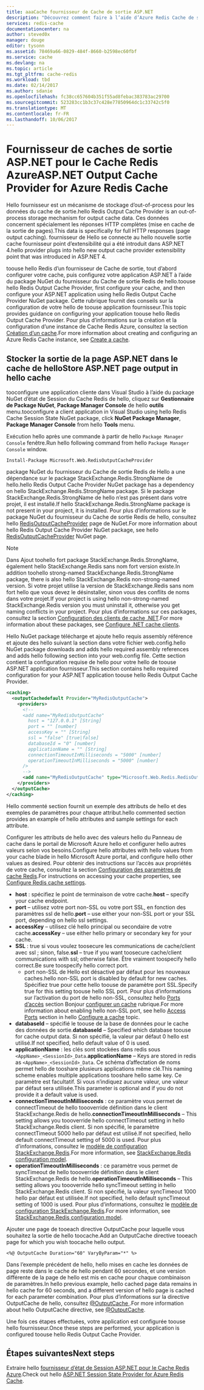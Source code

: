 ```yaml
---
title: aaaCache fournisseur de Cache de sortie ASP.NET
description: "Découvrez comment faire à l’aide d’Azure Redis Cache de sortie de Page ASP.NET toocache"
services: redis-cache
documentationcenter: na
author: steved0x
manager: douge
editor: tysonn
ms.assetid: 78469a66-0829-484f-8660-b2598ec60fbf
ms.service: cache
ms.devlang: na
ms.topic: article
ms.tgt_pltfrm: cache-redis
ms.workload: tbd
ms.date: 02/14/2017
ms.author: sdanie
ms.openlocfilehash: fc38cc657604b351f55ad8febac383783ac29700
ms.sourcegitcommit: 523283cc1b3c37c428e77850964dc1c33742c5f0
ms.translationtype: MT
ms.contentlocale: fr-FR
ms.lasthandoff: 10/06/2017
---
```

# <a name="aspnet-output-cache-provider-for-azure-redis-cache"></a><span data-ttu-id="bd512-103">Fournisseur de caches de sortie ASP.NET pour le Cache Redis Azure</span><span class="sxs-lookup"><span data-stu-id="bd512-103">ASP.NET Output Cache Provider for Azure Redis Cache</span></span>
<span data-ttu-id="bd512-104">Hello fournisseur est un mécanisme de stockage d’out-of-process pour les données du cache de sortie.</span><span class="sxs-lookup"><span data-stu-id="bd512-104">hello Redis Output Cache Provider is an out-of-process storage mechanism for output cache data.</span></span> <span data-ttu-id="bd512-105">Ces données concernent spécialement les réponses HTTP complètes (mise en cache de la sortie de pages).</span><span class="sxs-lookup"><span data-stu-id="bd512-105">This data is specifically for full HTTP responses (page output caching).</span></span> <span data-ttu-id="bd512-106">fournisseur de Hello se connecte au hello nouvelle sortie cache fournisseur point d’extensibilité qui a été introduit dans ASP.NET 4.</span><span class="sxs-lookup"><span data-stu-id="bd512-106">hello provider plugs into hello new output cache provider extensibility point that was introduced in ASP.NET 4.</span></span>

<span data-ttu-id="bd512-107">toouse hello Redis d’un fournisseur de Cache de sortie, tout d’abord configurer votre cache, puis configurez votre application ASP.NET à l’aide du package NuGet du fournisseur du Cache de sortie Redis de hello.</span><span class="sxs-lookup"><span data-stu-id="bd512-107">toouse hello Redis Output Cache Provider, first configure your cache, and then configure your ASP.NET application using hello Redis Output Cache Provider NuGet package.</span></span> <span data-ttu-id="bd512-108">Cette rubrique fournit des conseils sur la configuration de votre hello de toouse application fournisseur.</span><span class="sxs-lookup"><span data-stu-id="bd512-108">This topic provides guidance on configuring your application toouse hello Redis Output Cache Provider.</span></span> <span data-ttu-id="bd512-109">Pour plus d’informations sur la création et la configuration d’une instance de Cache Redis Azure, consultez la section [Création d’un cache](cache-dotnet-how-to-use-azure-redis-cache.md#create-a-cache).</span><span class="sxs-lookup"><span data-stu-id="bd512-109">For more information about creating and configuring an Azure Redis Cache instance, see [Create a cache](cache-dotnet-how-to-use-azure-redis-cache.md#create-a-cache).</span></span>

## <a name="store-aspnet-page-output-in-hello-cache"></a><span data-ttu-id="bd512-110">Stocker la sortie de la page ASP.NET dans le cache de hello</span><span class="sxs-lookup"><span data-stu-id="bd512-110">Store ASP.NET page output in hello cache</span></span>
<span data-ttu-id="bd512-111">tooconfigure une application cliente dans Visual Studio à l’aide du package NuGet d’état de Session du Cache Redis de hello, cliquez sur **Gestionnaire de Package NuGet**, **Package Manager Console** de hello **outils** menu.</span><span class="sxs-lookup"><span data-stu-id="bd512-111">tooconfigure a client application in Visual Studio using hello Redis Cache Session State NuGet package, click **NuGet Package Manager**, **Package Manager Console** from hello **Tools** menu.</span></span>

<span data-ttu-id="bd512-112">Exécution hello après une commande à partir de hello `Package Manager Console` fenêtre.</span><span class="sxs-lookup"><span data-stu-id="bd512-112">Run hello following command from hello `Package Manager Console` window.</span></span>
    
```
Install-Package Microsoft.Web.RedisOutputCacheProvider
```

<span data-ttu-id="bd512-113">package NuGet du fournisseur du Cache de sortie Redis de Hello a une dépendance sur le package StackExchange.Redis.StrongName de hello.</span><span class="sxs-lookup"><span data-stu-id="bd512-113">hello Redis Output Cache Provider NuGet package has a dependency on hello StackExchange.Redis.StrongName package.</span></span> <span data-ttu-id="bd512-114">Si le package StackExchange.Redis.StrongName de hello n’est pas présent dans votre projet, il est installé.</span><span class="sxs-lookup"><span data-stu-id="bd512-114">If hello StackExchange.Redis.StrongName package is not present in your project, it is installed.</span></span> <span data-ttu-id="bd512-115">Pour plus d’informations sur le package NuGet du fournisseur du Cache de sortie Redis de hello, consultez hello [RedisOutputCacheProvider](https://www.nuget.org/packages/Microsoft.Web.RedisOutputCacheProvider/) page de NuGet.</span><span class="sxs-lookup"><span data-stu-id="bd512-115">For more information about hello Redis Output Cache Provider NuGet package, see hello [RedisOutputCacheProvider](https://www.nuget.org/packages/Microsoft.Web.RedisOutputCacheProvider/) NuGet page.</span></span>

>[!NOTE]
><span data-ttu-id="bd512-116">Dans Ajout toohello fort package StackExchange.Redis.StrongName, également hello StackExchange.Redis sans nom fort version existe.</span><span class="sxs-lookup"><span data-stu-id="bd512-116">In addition toohello strong-named StackExchange.Redis.StrongName package, there is also hello StackExchange.Redis non-strong-named version.</span></span> <span data-ttu-id="bd512-117">Si votre projet utilise la version de StackExchange.Redis sans nom fort hello que vous devez le désinstaller, sinon vous des conflits de noms dans votre projet.</span><span class="sxs-lookup"><span data-stu-id="bd512-117">If your project is using hello non-strong-named StackExchange.Redis version you must uninstall it, otherwise you get naming conflicts in your project.</span></span> <span data-ttu-id="bd512-118">Pour plus d’informations sur ces packages, consultez la section [Configuration des clients de cache .NET](cache-dotnet-how-to-use-azure-redis-cache.md#configure-the-cache-clients).</span><span class="sxs-lookup"><span data-stu-id="bd512-118">For more information about these packages, see [Configure .NET cache clients](cache-dotnet-how-to-use-azure-redis-cache.md#configure-the-cache-clients).</span></span>
>
>

<span data-ttu-id="bd512-119">Hello NuGet package télécharge et ajoute hello requis assembly référence et ajoute des hello suivant la section dans votre fichier web.config.</span><span class="sxs-lookup"><span data-stu-id="bd512-119">hello NuGet package downloads and adds hello required assembly references and adds hello following section into your web.config file.</span></span> <span data-ttu-id="bd512-120">Cette section contient la configuration requise de hello pour votre hello de toouse ASP.NET application fournisseur.</span><span class="sxs-lookup"><span data-stu-id="bd512-120">This section contains hello required configuration for your ASP.NET application toouse hello Redis Output Cache Provider.</span></span>

```xml
<caching>
  <outputCachedefault Provider="MyRedisOutputCache">
    <providers>
      <!--
      <add name="MyRedisOutputCache"
        host = "127.0.0.1" [String]
        port = "" [number]
        accessKey = "" [String]
        ssl = "false" [true|false]
        databaseId = "0" [number]
        applicationName = "" [String]
        connectionTimeoutInMilliseconds = "5000" [number]
        operationTimeoutInMilliseconds = "5000" [number]
      />
      -->
      <add name="MyRedisOutputCache" type="Microsoft.Web.Redis.RedisOutputCacheProvider" host="127.0.0.1" accessKey="" ssl="false"/>
    </providers>
  </outputCache>
</caching>
```

<span data-ttu-id="bd512-121">Hello commenté section fournit un exemple des attributs de hello et des exemples de paramètres pour chaque attribut.</span><span class="sxs-lookup"><span data-stu-id="bd512-121">hello commented section provides an example of hello attributes and sample settings for each attribute.</span></span>

<span data-ttu-id="bd512-122">Configurer les attributs de hello avec des valeurs hello du Panneau de cache dans le portail de Microsoft Azure hello et configurer hello autres valeurs selon vos besoins.</span><span class="sxs-lookup"><span data-stu-id="bd512-122">Configure hello attributes with hello values from your cache blade in hello Microsoft Azure portal, and configure hello other values as desired.</span></span> <span data-ttu-id="bd512-123">Pour obtenir des instructions sur l’accès aux propriétés de votre cache, consultez la section [Configuration des paramètres de cache Redis](cache-configure.md#configure-redis-cache-settings).</span><span class="sxs-lookup"><span data-stu-id="bd512-123">For instructions on accessing your cache properties, see [Configure Redis cache settings](cache-configure.md#configure-redis-cache-settings).</span></span>

* <span data-ttu-id="bd512-124">**host** : spécifiez le point de terminaison de votre cache.</span><span class="sxs-lookup"><span data-stu-id="bd512-124">**host** – specify your cache endpoint.</span></span>
* <span data-ttu-id="bd512-125">**port** – utilisez votre port non-SSL ou votre port SSL, en fonction des paramètres ssl de hello.</span><span class="sxs-lookup"><span data-stu-id="bd512-125">**port** – use either your non-SSL port or your SSL port, depending on hello ssl settings.</span></span>
* <span data-ttu-id="bd512-126">**accessKey** – utilisez clé hello principal ou secondaire de votre cache.</span><span class="sxs-lookup"><span data-stu-id="bd512-126">**accessKey** – use either hello primary or secondary key for your cache.</span></span>
* <span data-ttu-id="bd512-127">**SSL** : true si vous voulez toosecure les communications de cache/client avec ssl ; sinon, false.</span><span class="sxs-lookup"><span data-stu-id="bd512-127">**ssl** – true if you want toosecure cache/client communications with ssl; otherwise false.</span></span> <span data-ttu-id="bd512-128">Être vraiment toospecify hello correct.</span><span class="sxs-lookup"><span data-stu-id="bd512-128">Be sure toospecify hello correct port.</span></span>
  * <span data-ttu-id="bd512-129">port non-SSL de Hello est désactivé par défaut pour les nouveaux caches.</span><span class="sxs-lookup"><span data-stu-id="bd512-129">hello non-SSL port is disabled by default for new caches.</span></span> <span data-ttu-id="bd512-130">Spécifiez true pour cette hello toouse de paramètre port SSL.</span><span class="sxs-lookup"><span data-stu-id="bd512-130">Specify true for this setting toouse hello SSL port.</span></span> <span data-ttu-id="bd512-131">Pour plus d’informations sur l’activation du port de hello non-SSL, consultez hello [Ports d’accès](cache-configure.md#access-ports) section Bonjour [configurer un cache](cache-configure.md) rubrique.</span><span class="sxs-lookup"><span data-stu-id="bd512-131">For more information about enabling hello non-SSL port, see hello [Access Ports](cache-configure.md#access-ports) section in hello [Configure a cache](cache-configure.md) topic.</span></span>
* <span data-ttu-id="bd512-132">**databaseId** – spécifié le toouse de la base de données pour le cache des données de sortie.</span><span class="sxs-lookup"><span data-stu-id="bd512-132">**databaseId** – Specified which database toouse for cache output data.</span></span> <span data-ttu-id="bd512-133">Si non spécifié, la valeur par défaut 0 hello est utilisé.</span><span class="sxs-lookup"><span data-stu-id="bd512-133">If not specified, hello default value of 0 is used.</span></span>
* <span data-ttu-id="bd512-134">**applicationName** : les clés sont stockées dans redis sous `<AppName>_<SessionId>_Data`.</span><span class="sxs-lookup"><span data-stu-id="bd512-134">**applicationName** – Keys are stored in redis as `<AppName>_<SessionId>_Data`.</span></span> <span data-ttu-id="bd512-135">Ce schéma d’affectation de noms permet hello de tooshare plusieurs applications même clé.</span><span class="sxs-lookup"><span data-stu-id="bd512-135">This naming scheme enables multiple applications tooshare hello same key.</span></span> <span data-ttu-id="bd512-136">Ce paramètre est facultatif. Si vous n’indiquez aucune valeur, une valeur par défaut sera utilisée.</span><span class="sxs-lookup"><span data-stu-id="bd512-136">This parameter is optional and if you do not provide it a default value is used.</span></span>
* <span data-ttu-id="bd512-137">**connectionTimeoutInMilliseconds** : ce paramètre vous permet de connectTimeout de hello toooverride définition dans le client StackExchange.Redis de hello.</span><span class="sxs-lookup"><span data-stu-id="bd512-137">**connectionTimeoutInMilliseconds** – This setting allows you toooverride hello connectTimeout setting in hello StackExchange.Redis client.</span></span> <span data-ttu-id="bd512-138">Si non spécifié, le paramètre connectTimeout 5000 hello par défaut est utilisé.</span><span class="sxs-lookup"><span data-stu-id="bd512-138">If not specified, hello default connectTimeout setting of 5000 is used.</span></span> <span data-ttu-id="bd512-139">Pour plus d’informations, consultez le [modèle de configuration StackExchange.Redis](http://go.microsoft.com/fwlink/?LinkId=398705).</span><span class="sxs-lookup"><span data-stu-id="bd512-139">For more information, see [StackExchange.Redis configuration model](http://go.microsoft.com/fwlink/?LinkId=398705).</span></span>
* <span data-ttu-id="bd512-140">**operationTimeoutInMilliseconds** : ce paramètre vous permet de syncTimeout de hello toooverride définition dans le client StackExchange.Redis de hello.</span><span class="sxs-lookup"><span data-stu-id="bd512-140">**operationTimeoutInMilliseconds** – This setting allows you toooverride hello syncTimeout setting in hello StackExchange.Redis client.</span></span> <span data-ttu-id="bd512-141">Si non spécifié, la valeur syncTimeout 1000 hello par défaut est utilisée.</span><span class="sxs-lookup"><span data-stu-id="bd512-141">If not specified, hello default syncTimeout setting of 1000 is used.</span></span> <span data-ttu-id="bd512-142">Pour plus d’informations, consultez le [modèle de configuration StackExchange.Redis](http://go.microsoft.com/fwlink/?LinkId=398705).</span><span class="sxs-lookup"><span data-stu-id="bd512-142">For more information, see [StackExchange.Redis configuration model](http://go.microsoft.com/fwlink/?LinkId=398705).</span></span>

<span data-ttu-id="bd512-143">Ajouter une page de tooeach directive OutputCache pour laquelle vous souhaitez la sortie de hello toocache.</span><span class="sxs-lookup"><span data-stu-id="bd512-143">Add an OutputCache directive tooeach page for which you wish toocache hello output.</span></span>

```
<%@ OutputCache Duration="60" VaryByParam="*" %>
```

<span data-ttu-id="bd512-144">Dans l’exemple précédent de hello, hello mises en cache les données de page reste dans le cache de hello pendant 60 secondes, et une version différente de la page de hello est mis en cache pour chaque combinaison de paramètres.</span><span class="sxs-lookup"><span data-stu-id="bd512-144">In hello previous example, hello cached page data remains in hello cache for 60 seconds, and a different version of hello page is cached for each parameter combination.</span></span> <span data-ttu-id="bd512-145">Pour plus d’informations sur la directive OutputCache de hello, consultez [ @OutputCache ](http://go.microsoft.com/fwlink/?linkid=320837).</span><span class="sxs-lookup"><span data-stu-id="bd512-145">For more information about hello OutputCache directive, see [@OutputCache](http://go.microsoft.com/fwlink/?linkid=320837).</span></span>

<span data-ttu-id="bd512-146">Une fois ces étapes effectuées, votre application est configurée toouse hello fournisseur.</span><span class="sxs-lookup"><span data-stu-id="bd512-146">Once these steps are performed, your application is configured toouse hello Redis Output Cache Provider.</span></span>

## <a name="next-steps"></a><span data-ttu-id="bd512-147">Étapes suivantes</span><span class="sxs-lookup"><span data-stu-id="bd512-147">Next steps</span></span>
<span data-ttu-id="bd512-148">Extraire hello [fournisseur d’état de Session ASP.NET pour le Cache Redis Azure](cache-aspnet-session-state-provider.md).</span><span class="sxs-lookup"><span data-stu-id="bd512-148">Check out hello [ASP.NET Session State Provider for Azure Redis Cache](cache-aspnet-session-state-provider.md).</span></span>

